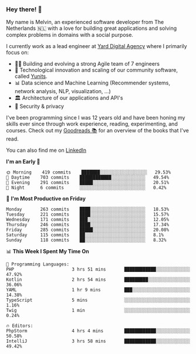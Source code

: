 ### Hey there! 👋

My name is Melvin, an experienced software developer from The Netherlands 🇳🇱 with a love for building great applications and solving complex problems in domains with a social purpose. 

I currently work as a lead engineer at [Yard Digital Agency](https://github.com/yardinternet) where I primarily focus on:

* 👏🏼 Building and evolving a strong Agile team of 7 engineers
* 🚀 Technological innovation and scaling of our community software, called [Yunits](https://www.yunits.com/).
* 📊 Data science and Machine Learning (Recommender systems, network analysis, NLP, visualization, ...)
* 🏛 Architecture of our applications and API's
* 🔐 Security & privacy

I've been programming since I was 12 years old and have been honing my skills ever since through work experience, reading, experimenting, and courses.
Check out my [Goodreads 📚](https://goodreads.com/melvinkoopmans) for an overview of the books that I've read. 

You can also find me on [LinkedIn](https://www.linkedin.com/in/melvinkoopmans)

<!--START_SECTION:waka-->
**I'm an Early 🐤** 

```text
🌞 Morning    419 commits    ███████░░░░░░░░░░░░░░░░░░   29.53% 
🌆 Daytime    703 commits    ████████████░░░░░░░░░░░░░   49.54% 
🌃 Evening    291 commits    █████░░░░░░░░░░░░░░░░░░░░   20.51% 
🌙 Night      6 commits      ░░░░░░░░░░░░░░░░░░░░░░░░░   0.42%

```
📅 **I'm Most Productive on Friday** 

```text
Monday       263 commits    ████░░░░░░░░░░░░░░░░░░░░░   18.53% 
Tuesday      221 commits    ████░░░░░░░░░░░░░░░░░░░░░   15.57% 
Wednesday    171 commits    ███░░░░░░░░░░░░░░░░░░░░░░   12.05% 
Thursday     246 commits    ████░░░░░░░░░░░░░░░░░░░░░   17.34% 
Friday       285 commits    █████░░░░░░░░░░░░░░░░░░░░   20.08% 
Saturday     115 commits    ██░░░░░░░░░░░░░░░░░░░░░░░   8.1% 
Sunday       118 commits    ██░░░░░░░░░░░░░░░░░░░░░░░   8.32%

```


📊 **This Week I Spent My Time On** 

```text
💬 Programming Languages: 
PHP                      3 hrs 51 mins       ████████████░░░░░░░░░░░░░   47.92% 
Kotlin                   2 hrs 54 mins       █████████░░░░░░░░░░░░░░░░   36.06% 
YAML                     1 hr 9 mins         ███░░░░░░░░░░░░░░░░░░░░░░   14.38% 
TypeScript               5 mins              ░░░░░░░░░░░░░░░░░░░░░░░░░   1.16% 
Twig                     1 min               ░░░░░░░░░░░░░░░░░░░░░░░░░   0.24%

🔥 Editors: 
PhpStorm                 4 hrs 4 mins        ████████████░░░░░░░░░░░░░   50.58% 
IntelliJ                 3 hrs 58 mins       ████████████░░░░░░░░░░░░░   49.42%

```


<!--END_SECTION:waka-->
